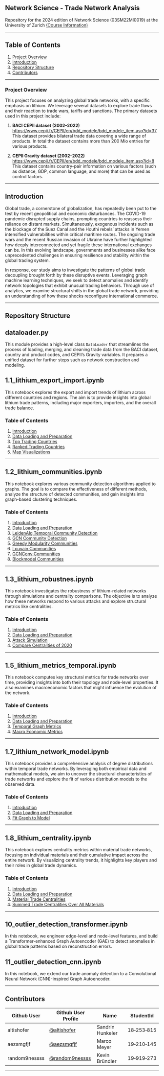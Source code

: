 ## Network Science - Trade Network Analysis
Repository for the 2024 edition of Network Science (03SM22MI0019) at the University of Zurich
[(Course Information)](https://studentservices.uzh.ch/uzh/anonym/vvz/index.html#/details/2024/003/SM/51110722/50000003/Wirtschaftswissenschaftliche%2520Fakult%25C3%25A4t/51085510/Master%2520of%2520Science%2520UZH%2520in%2520Informatik%2520(RVO22)/51087487/Data%2520Science)

---

## Table of Contents
1. [Project Overview](#project-overview)
2. [Introduction](#introduction)
3. [Repository Structure](#repository-structure)
4. [Contributors](#contributors)

---

### Project Overview

This project focuses on analyzing global trade networks, with a specific emphasis on lithium. We leverage several datasets to explore trade flows and their reaction to trade wars, tariffs and sanctions. 
The primary datasets used in this project include:

1. **BACI CEPII dataset (2002–2022)**  
   <https://www.cepii.fr/CEPII/en/bdd_modele/bdd_modele_item.asp?id=37>  
   This dataset provides bilateral trade data covering a wide range of products. In total the dataset contains more than 200 Mio entries for various products.

2. **CEPII Gravity dataset (2002–2022)**  
   <https://www.cepii.fr/CEPII/en/bdd_modele/bdd_modele_item.asp?id=8>  
   This dataset contains country-pair information on various factors (such as distance, GDP, common language, and more) that can be used as control factors.

---

## Introduction

Global trade, a cornerstone of globalization, has repeatedly been put to the test by recent geopolitical and economic disturbances. The COVID-19 pandemic disrupted supply chains, prompting countries to reassess their reliance on distant markets. Simultaneously, exogenous incidents such as the blockage of the Suez Canal and the Houthi rebels’ attacks in Yemen intensified vulnerabilities within critical maritime routes. The ongoing trade wars and the recent Russian invasion of Ukraine have further highlighted how deeply interconnected and yet fragile these international exchanges can be. In this evolving landscape, governments and businesses alike face unprecedented challenges in ensuring resilience and stability within the global trading system.

In response, our study aims to investigate the patterns of global trade decoupling brought forth by these disruptive events. Leveraging graph machine learning techniques, we seek to detect anomalies and identify network topologies that exhibit unusual trading behaviors. Through use of analytics, we examine structural shifts in the global trade network, providing an understanding of how these shocks reconfigure international commerce.

---

## Repository Structure

## dataloader.py
This module provides a high-level class `DataLoader` that streamlines the process of loading, merging, and cleaning trade data from the BACI dataset, country and product codes, and CEPII’s Gravity variables. It prepares a unified dataset for further steps such as network construction and modeling.

## 1.1_lithium_export_import.ipynb
This notebook explores the export and import trends of lithium across different countries and regions. The aim is to provide insights into global lithium trade patterns, including major exporters, importers, and the overall trade balance.

### Table of Contents
1. [Introduction](#Introduction)  
2. [Data Loading and Preparation](#Data-Loading-and-Preparation)  
3. [Top Trading Countries](#Top-Trading-Countries)  
4. [Ranked Trading Countries](#Ranked-Trading-Countries)  
5. [Map Visualizations](#Map-Visualizations)

---

## 1.2_lithium_communities.ipynb
This notebook explores various community detection algorithms applied to graphs. The goal is to compare the effectiveness of different methods, analyze the structure of detected communities, and gain insights into graph-based clustering techniques.

### Table of Contents
1. [Introduction](#introduction)  
2. [Data Loading and Preparation](#data-loading-and-preparation)  
3. [LeidenAlg Temporal Community Detection](#leidenalg-temporal-community-detection)  
4. [GCN Community Detection](#gcn-community-detection)  
5. [Greedy Modularity Communities](#greedy-modularity-communities)  
6. [Louvain Communities](#louvain-communities)  
7. [GCNConv Communities](#gcnconv-communities)  
8. [Blockmodel Communities](#blockmodel-communities)

---

## 1.3_lithium_robustnes.ipynb
This notebook investigates the robustness of lithium-related networks through simulations and centrality comparisons. The objective is to analyze how these networks respond to various attacks and explore structural metrics like centralities.

### Table of Contents
1. [Introduction](#introduction)  
2. [Data Loading and Preparation](#data-loading-and-preparation)  
3. [Attack Simulation](#attack-simulation)  
4. [Compare Centralities of 2020](#compare-centralities-of-2020)

---

## 1.5_lithium_metrics_temporal.ipynb
This notebook computes key structural metrics for trade networks over time, providing insights into both their topology and node-level properties. It also examines macroeconomic factors that might influence the evolution of the network.

### Table of Contents
1. [Introduction](#introduction)  
2. [Data Loading and Preparation](#data-loading-and-preparation)  
3. [Temporal Graph Metrics](#temporal-graph-metrics)  
4. [Macro Economic Metrics](#macro-economic-metrics)

---

## 1.7_lithium_network_model.ipynb
This notebook provides a comprehensive analysis of degree distributions within temporal trade networks. By leveraging both empirical data and mathematical models, we aim to uncover the structural characteristics of trade networks and explore the fit of various distribution models to the observed data.

### Table of Contents
1. [Introduction](#introduction)  
2. [Data Loading and Preparation](#data-loading-and-preparation)  
3. [Fit Graph to Model](#fit-graph-to-model)

---

## 1.8_lithium_centrality.ipynb
This notebook explores centrality metrics within material trade networks, focusing on individual materials and their cumulative impact across the entire network. By visualizing centrality trends, it highlights key players and their roles in global trade dynamics.

### Table of Contents
1. [Introduction](#introduction)  
2. [Data Loading and Preparation](#data-loading-and-preparation)  
3. [Material Trade Centralities](#material-trade-centralities)  
4. [Summed Trade Centralities Over All Materials](#summed-trade-centralities-over-all-materials)

---

## 10_outlier_detection_transformer.ipynb
In this notebook, we engineer edge-level and node-level features, and build a Transformer-enhanced Graph Autoencoder (GAE) to detect anomalies in global trade patterns based on reconstruction errors.

## 11_outlier_detection_cnn.ipynb
In this notebook, we extend our trade anomaly detection to a Convolutional Neural Network (CNN)-inspired Graph Autoencoder.

---

## Contributors
| Github User    | Github User Profile                                | Name               | StudentId   |
|----------------|----------------------------------------------------|--------------------|-------------|
| altishofer     | [@altishofer](https://github.com/Altishofer)       | Sandrin Hunkeler   | 18‑253‑815  |
| aezsmgfjf      | [@aezsmgfjf](https://github.com/aezsmgfjf)         | Marco Meyer        | 19‑210‑145  |
| random9nessss  | [@random9nessss](https://github.com/random9nessss) | Kevin Bründler     | 19‑919‑273  |

---
